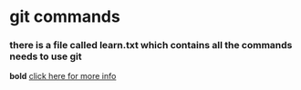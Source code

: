 # git commands
### there is a file called learn.txt which contains all the commands needs to use git
**bold**
[click here for more info](www.microsoft.com)

